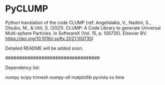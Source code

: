 # PyCLUMP

Python translation of the code CLUMP (ref: Angelidakis, V., Nadimi, S., Otsubo, M., & Utili, S. (2021). CLUMP: A Code Library to generate Universal Multi-sphere Particles. In SoftwareX (Vol. 15, p. 100735). Elsevier BV. https://doi.org/10.1016/j.softx.2021.100735)


Detailed README will be added soon.

##################################

Dependency list:

numpy
scipy
trimesh
numpy-stl
matplotlib
pyvista
os
time

